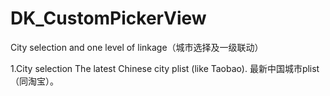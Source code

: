 # DK_CustomPickerView
City selection and one level of linkage（城市选择及一级联动）

1.City selection
The latest Chinese city plist (like Taobao).
最新中国城市plist（同淘宝）。
